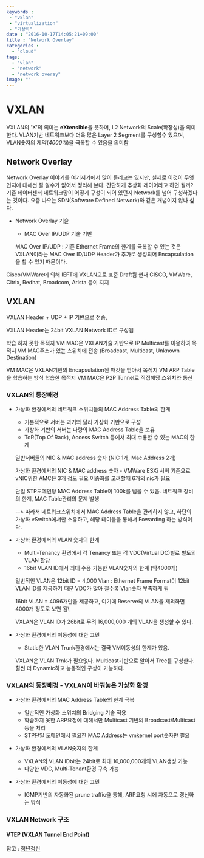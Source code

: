 ```yaml
---
keywords :
 - "vxlan"
 - "virtualization"
 - "가상화"
date : "2016-10-17T14:05:21+09:00"
title : "Network Overlay"
categories :
  - "cloud"
tags:
  - "vlan"
  - "network"
  - "network overay"
image: ""
---
```


# VXLAN
VXLAN의 'X'의 의미는 **eXtensible**을 뜻하며, L2 Network의 Scale(확장성)을 의미한다. VLAN기반 네트워크보다 더욱 많은 Layer 2 Segment를 구성할수 있으며, VLAN숫자의 제약(*4000개*)을 극복할 수 있음을 의미함

## Network Overlay
Network Overlay 이야기를 여기저기에서 많이 들리고는 있지만, 실제로 이것이 무엇인지에 대해선 잘 알수가 없어서 정리해 본다. 간단하게 추상화 레이어라고 하면 될까? 기존 데이터센터 네트워크망이 어떻게 구성이 되어 있던지 Network를 넘어 구성하겠다는 것이다. 요즘 나오는 SDN(Software Defined Network)와 같은 개념이지 않나 싶다.

- Network Overlay 기술
	- MAC Over IP/UDP 기술 기반

	MAC Over IP/UDP : 기존 Ethernet Frame의 한계를 극복할 수 있는 것은 VXLAN이라는 MAC Over ID/UDP Header가 추가로 생성되어 Encapsulation을 할 수 있기 때문이다.

Cisco/VMWare에 의해 IEFT에 VXLAN으로 표준 Draft됨
현재 CISCO, VMWare, Citrix, Redhat, Broadcom, Arista 등이 지지

## VXLAN
VXLAN Header + UDP + IP 기반으로 전송,

VXLAN Header는 24bit VXLAN Network ID로 구성됨

학습 하지 못한 목적지 VM MAC은 VXLAN기술 기반으로 IP Multicast를 이용하여 목적지 VM MAC주소가 있는 스위치에 전송 (Broadcast, Multicast, Unknown Destination)

VM MAC은 VXLAN기반의 Encapsulation된 패킷을 받아서 목적지 VM ARP Table을 학습하는 방식
학습한 목적지 VM MAC은 P2P Tunnel로 직접해당 스위치와 통신


### VXLAN의 등장배경
- 가상화 환경에서의 네트워크 스위치들의 MAC Address Table의 한계
	- 기본적으로 서버는 과거와 달리 가상화 기반으로 구성
	- 가상화 기반의 서버는 다량의 MAC Address Table을 보유
	- ToR(Top Of Rack), Access Switch 등에서 최대 수용할 수 있는 MAC의 한계

	일반서버들의 NIC & MAC address 숫자 (NIC 1개, Mac Address 2개)

	가상화 환경에서의 NIC & MAC address 숫자
		- VMWare ESXi 서버 기준으로 vNIC위한 AMC은 3개 정도 필요 이중화를 고려할때 6개의 nic가 필요

	단일 STP도메인당 MAC Address Table이 100k를 넘을 수 있음.
	네트워크 장비의 한계, MAC Table관리의 문제 발생

	--> 따라서 네트워크스위치에서 MAC Address Table을 관리하지 않고, 하단의 가상화 vSwitch에서만 소유하고, 해당 테이블을 통해서 Fowarding 하는 방식이다.


- 가상화 환경에서의 VLAN 숫자의 한계
	- Multi-Tenancy 환경에서 각 Tenancy 또는 각 VDC(Virtual DC)별로 별도의 VLAN 할당
	- 16bit VLAN ID에서 최대 수용 가능한 VLAN숫자의 한계 (약4000개)

	일반적인 VLAN은 12bit ID = 4,000 Vlan : Ethernet Frame Format이 12bit VLAN ID를 제공하기 때문
	VDC가 많아 질수록 Vlan숫자 부족하게 됨

	16bit VLAN = 4096개만을 제공하고, 여기에 Reserve되 VLAN을 제외하면 4000개 정도로 보면 됨\

	VXLAN은 VLAN ID가 26bit로 무려 16,000,000 개의 VLAN을 생성할 수 있다.


- 가상화 환경에서의 이동성에 대한 고민
	- Static한 VLAN Trunk환경에서는 결국 VM이동성의 한계가 있음.

	VXLAN은 VLAN Trnk가 필요없다.
	Multicast기반으로 알아서 Tree를 구성한다.
	훨씬 더 Dynamic하고 능동적인 구성이 가능하다.

### VXLAN의 등장배경 - VXLAN이 바꿔놓은 가상화 환경
- 가상화 환경에서의 MAC Address Table의 한계 극복
	- 일반적인 가상화 스위치의 Bridging 기술 적용
	- 학습하지 못한 ARP요청에 대해서만 Multicast 기반의 Broadcast/Multicast등을 처리
	- STP단일 도메인에서 필요한 MAC Address는 vmkernel port숫자만 필요

- 가상화 환경에서의 VLAN숫자의 한계
	- VXLAN의 VLAN IDbit는 24bit로 최대 16,000,000개의 VLAN생성 가능
	- 다양한 VDC, Multi-Tenant환경 구축 가능

- 가상화 환경에서의 이동성에 대한 고민
	- IGMP기반의 자동화된 prune traffic을 통해, ARP요청 시에 자동으로 갱신하는 방식


### VXLAN Network 구조

#### VTEP (VXLAN Tunnel End Point)





참고 : [청년정신](http://youngmind.tistory.com/entry/Network-Overlay-VXLAN-%EB%B6%84%EC%84%9D-1)
